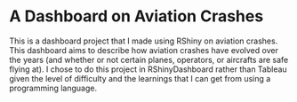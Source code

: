 # A Dashboard on Aviation Crashes

This is a dashboard project that I made using RShiny on aviation crashes. This dashboard aims to describe how aviation crashes have evolved over the years (and whether or not certain planes, operators, or aircrafts are safe flying at). I chose to do this project in RShinyDashboard rather than Tableau given the level of difficulty and the learnings that I can get from using a programming language.
